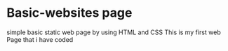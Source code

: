 # Basic-websites page
simple basic static web page by  using HTML and CSS
This  is my first web Page that i have coded 
